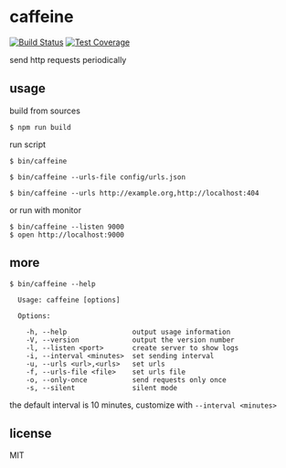 # caffeine

[![Build Status][build-badge]][build-status]
[![Test Coverage][coverage-badge]][coverage-result]

send http requests periodically

## usage

build from sources

    $ npm run build

run script

    $ bin/caffeine

    $ bin/caffeine --urls-file config/urls.json

    $ bin/caffeine --urls http://example.org,http://localhost:404

or run with monitor

    $ bin/caffeine --listen 9000
    $ open http://localhost:9000

## more

```
$ bin/caffeine --help

  Usage: caffeine [options]

  Options:

    -h, --help                output usage information
    -V, --version             output the version number
    -l, --listen <port>       create server to show logs
    -i, --interval <minutes>  set sending interval
    -u, --urls <url>,<urls>   set urls
    -f, --urls-file <file>    set urls file
    -o, --only-once           send requests only once
    -s, --silent              silent mode

```

the default interval is 10 minutes, customize with `--interval <minutes>`

## license

MIT

[build-badge]: https://img.shields.io/travis/airt/caffeine/master.svg
[build-status]: https://travis-ci.org/airt/caffeine
[coverage-badge]: https://img.shields.io/coveralls/airt/caffeine.svg
[coverage-result]: https://coveralls.io/github/airt/caffeine

